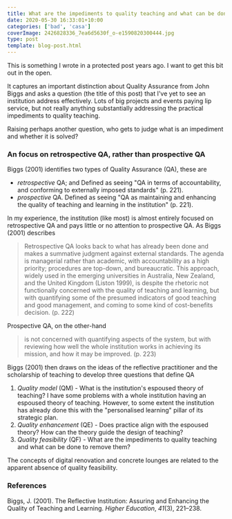 ```yaml
---
title: What are the impediments to quality teaching and what can be done to remove them?
date: 2020-05-30 16:33:01+10:00
categories: ['bad', 'casa']
coverImage: 2426828336_7ea6d5630f_o-e1590820300444.jpg
type: post
template: blog-post.html
---
```

This is something I wrote in a protected post years ago. I want to get this bit out in the open.

It captures an important distinction about Quality Assurance from John Biggs and asks a question (the title of this post) that I've yet to see an institution address effectively. Lots of big projects and events paying lip service, but not really anything substantially addressing the practical impediments to quality teaching.

Raising perhaps another question, who gets to judge what is an impediment and whether it is solved?

### An focus on retrospective QA, rather than prospective QA

Biggs (2001) identifies two types of Quality Assurance (QA), these are

- _retrospective_ QA; and Defined as seeing "QA in terms of accountability, and conforming to externally imposed standards" (p. 221).
- _prospective_ QA. Defined as seeing "QA as maintaining and enhancing the quality of teaching and learning in the institution" (p. 221).

In my experience, the institution (like most) is almost entirely focused on retrospective QA and pays little or no attention to prospective QA. As Biggs (2001) describes

> Retrospective QA looks back to what has already been done and makes a summative judgment against external standards. The agenda is managerial rather than academic, with accountability as a high priority; procedures are top-down, and bureaucratic. This approach, widely used in the emerging universities in Australia, New Zealand, and the United Kingdom (Liston 1999), is despite the rhetoric not functionally concerned with the quality of teaching and learning, but with quantifying some of the presumed indicators of good teaching and good management, and coming to some kind of cost-benefits decision. (p. 222)

Prospective QA, on the other-hand

> is not concerned with quantifying aspects of the system, but with reviewing how well the whole institution works in achieving its mission, and how it may be improved. (p. 223)

Biggs (2001) then draws on the ideas of the reflective practitioner and the scholarship of teaching to develop three questions that define QA

1. _Quality model_ (QM) - What is the institution's espoused theory of teaching? I have some problems with a whole institution having an espoused theory of teaching. However, to some extent the institution has already done this with the "personalised learning" pillar of its strategic plan.
2. _Quality enhancement_ (QE) - Does practice align with the espoused theory? How can the theory guide the design of teaching?
3. _Quality feasibility_ (QF) - What are the impediments to quality teaching and what can be done to remove them?

The concepts of digital renovation and concrete lounges are related to the apparent absence of quality feasibility.

### References

Biggs, J. (2001). The Reflective Institution: Assuring and Enhancing the Quality of Teaching and Learning. _Higher Education_, _41_(3), 221–238.